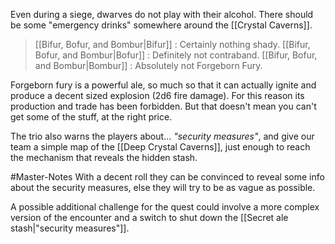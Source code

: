 Even during a siege, dwarves do not play with their alcohol. There should be some "emergency drinks" somewhere around the [[Crystal Caverns]]. 

>[[Bifur, Bofur, and Bombur|Bifur]] : Certainly nothing shady.
>[[Bifur, Bofur, and Bombur|Bofur]] : Definitely not contraband. 
>[[Bifur, Bofur, and Bombur|Bombur]] : Absolutely not Forgeborn Fury.

Forgeborn fury is a powerful ale, so much so that it can actually ignite and produce a decent sized explosion (2d6 fire damage). For this reason its production and trade has been forbidden. But that doesn't mean you can't get some of the stuff, at the right price.

The trio also warns the players about... *"security measures"*, and give our team a simple map of the [[Deep Crystal Caverns]], just enough to reach the mechanism that reveals the hidden stash.

#Master-Notes 
With a decent roll they can be convinced to reveal some info about the security measures, else they will try to be as vague as possible. 

A possible additional challenge for the quest could involve a more complex version of the encounter and a switch to shut down the [[Secret ale stash|"security measures"]]. 

